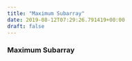 ```yaml
---
title: "Maximum Subarray"
date: 2019-08-12T07:29:26.791419+00:00
draft: false
---
```


### Maximum Subarray
